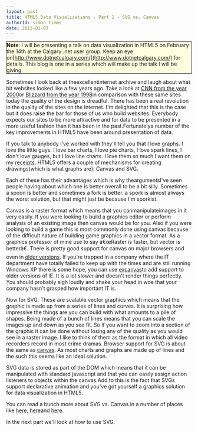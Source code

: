 ```yaml
---
layout: post
title: HTML5 Data Visualizations - Part 1 - SVG vs. Canvas
authorId: simon_timms
date: 2013-01-07
---
```


<span style="background-color:lightyellow;border-color:#E6DB55;border:solid 1px;display:block;">**Note**: I will be presenting a talk on data visualization in HTML5 on February the 14th at the Calgary .net user group. Keep an eye on[http://www.dotnetcalgary.com/](http://www.dotnetcalgary.com/) for details. This blog is one in a series which will make up the talk I will be giving. </span>

Sometimes I look back at theexcellentinternet archive and laugh about what bit websites looked like a few years ago. Take a look at [CNN from the year 2000](http://web.archive.org/web/20000815052826/http://www.cnn.com/)or [Blizzard from the year 1998](http://web.archive.org/web/19981207025934/http://209.67.136.168/)in comparison with these same sites today the quality of the design is dreadful. There has been a real revolution in the quality of the sites on the Internet. I'm delighted that this is the case but it does raise the bar for those of us who build websites. Everybody expects our sites to be more attractive and for data to be presented in a more useful fashion than it has been in the past.Fortunatelya number of the key improvements in HTML5 have been around presentation of data.

If you talk to anybody I've worked with they'll tell you that I love graphs. I love the little guys. I love bar charts, I love pie charts, I love spark lines, I don't love gauges, but I love line charts. I love them so much I want them on my [receipts](http://blog.simontimms.com/2013/01/03/startup-idea-geek-proxies/ "Startup Idea: GeekProxies"). HTML5 offers a couple of mechanisms for creating drawings(which is what graphs are): Canvas and SVG.

Each of these has their advantages which is why theargumentsI've seen people having about which one is better overall to be a bit silly. Sometimes a spoon is better and sometimes a fork is better. a spork is almost always the worst solution, but that might just be because I'm sporkist.

Canvas is a raster format which means that you canmanipulateimages in it very easily. If you were looking to build a graphics editor or perform analysis of an existing image then canvas would be for you. Also if you were looking to build a game this is most commonly done using canvas because of the difficult nature of building game graphics in a vector format. As a graphics professor of mine use to say â€œRaster is faster, but vector is betterâ€. There is pretty good support for canvas on major browsers and even in [older versions](http://caniuse.com/#feat=canvas). If you're trapped in a company where the IT department have totally failed to keep up with the times and are still running Windows XP there is some hope, you can use [excanvas](http://excanvas.sourceforge.net/)to add support to older versions of IE. It is a lot slower and doesn't render things perfectly. You should probably sigh loudly and shake your head in woe that your company hasn't grasped how important IT is.

Now for SVG. These are scalable vector graphics which means that the graphic is made up from a series of lines and curves. It is surprising how impressive the things are you can build with what amounts to a pile of shapes. Being made of a bunch of lines means that you can scale the images up and down as you see fit. So if you want to zoom into a section of the graphic it can be done without losing any of the quality as you would see in a raster image. I like to think of them as the format in which all video recorders record in most crime dramas. Browser support for SVG is about the same as [canvas](http://caniuse.com/#feat=svg). As most charts and graphs are made up of lines and the such this seems like an ideal solution.

SVG data is stored as part of the DOM which means that it can be manipulated with standard javascript and that you can easily assign action listeners to objects within the canvas.Add to this is the fact that SVGs support declarative animation and you've got yourself a graphics solution for data visualization in HTML5.

You can read a bunch more about SVG vs. Canvas in a number of places like [here](http://dev.opera.com/articles/view/svg-or-canvas-choosing-between-the-two/), [here](http://msdn.microsoft.com/en-us/library/ie/gg193983(v=vs.85).aspx)and [here](http://blog.safaribooksonline.com/2012/04/17/using-html5-canvas-vs-svg/).

In the next part we'll look at how to use SVG.



